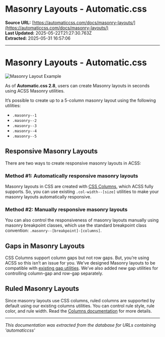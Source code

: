 # Masonry Layouts - Automatic.css

**Source URL:** [https://automaticcss.com/docs/masonry-layouts/](https://automaticcss.com/docs/masonry-layouts/)  
**Last Updated:** 2025-05-22T21:27:30.763Z  
**Extracted:** 2025-05-31 16:57:06

---

# Masonry Layouts - Automatic.css

![Masonry Layout Example](https://automaticcss.com/wp-content/uploads/masonry-layout-1024x740.jpg)

As of **Automatic.css 2.8**, users can create Masonry layouts in seconds using ACSS Masonry utilities.

It’s possible to create up to a 5-column masonry layout using the following utilities:

*   `.masonry--1`
*   `.masonry--2`
*   `.masonry--3`
*   `.masonry--4`
*   `.masonry--5`

## Responsive Masonry Layouts

There are two ways to create responsive masonry layouts in ACSS:

### Method #1: Automatically responsive masonry layouts

Masonry layouts in CSS are created with [CSS Columns](https://automaticcss.com/docs/css-columns/), which ACSS fully supports. So, you can use existing `.col-width--[size]` utilities to make your masonry layouts automatically responsive.

### Method #2: Manually responsive masonry layouts

You can also control the responsiveness of masonry layouts manually using masonry breakpoint classes, which use the standard breakpoint class convention: `.masonry--[breakpoint]-[columns]`.

## Gaps in Masonry Layouts

CSS Columns support column gaps but not row gaps. But, you’re using ACSS so this isn’t an issue for you. We’ve designed Masonry layouts to be compatible with [existing gap utilities](https://automaticcss.com/docs/spacing/). We’ve also added new gap utilities for controlling column-gap and row-gap separately.

## Ruled Masonry Layouts

Since masonry layouts use CSS columns, ruled columns are supported by default using our existing columns utilities. You can control rule style, rule color, and rule width. Read the [Columns documentation](https://automaticcss.com/docs/css-columns/) for more details.

---

*This documentation was extracted from the database for URLs containing 'automaticcss'*
